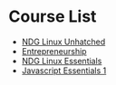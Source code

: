 # Course List
* [NDG Linux Unhatched](ndg_linux_unhatched.md)
* [Entrepreneurship](entrepreneurship.md)
* [NDG Linux Essentials](ndg_linux_essentials.md)
* [Javascript Essentials 1](javaScript_essentials_1_jse.md)